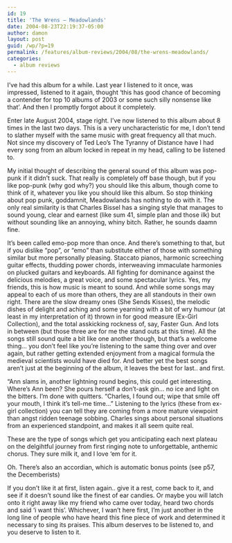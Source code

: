 ```yaml
---
id: 19
title: 'The Wrens – Meadowlands'
date: 2004-08-23T22:19:37-05:00
author: damon
layout: post
guid: /wp/?p=19
permalink: /features/album-reviews/2004/08/the-wrens-meadowlands/
categories:
  - album reviews
---
```

I’ve had this album for a while. Last year I listened to it once, was impressed, listened to it again, thought ‘this has good chance of becoming a contender for top 10 albums of 2003 or some such silly nonsense like that’. And then I promptly forgot about it completely.

Enter late August 2004, stage right. I’ve now listened to this album about 8 times in the last two days. This is a very uncharacteristic for me, I don’t tend to slather myself with the same music with great frequency all that much. Not since my discovery of Ted Leo’s The Tyranny of Distance have I had every song from an album locked in repeat in my head, calling to be listened to.

My initial thought of describing the general sound of this album was pop-punk if it didn’t suck. That really is completely off base though, but if you like pop-punk (why god why?) you should like this album, though come to think of it, whatever you like you should like this album. So stop thinking about pop punk, goddamnit, Meadowlands has nothing to do with it. The only real similarity is that Charles Bissel has a singing style that manages to sound young, clear and earnest (like sum 41, simple plan and those ilk) but without sounding like an annoying, whiny bitch. Rather, he sounds daamn fine.

It’s been called emo-pop more than once. And there’s something to that, but if you dislike “pop”, or “emo” than substitute either of those with something similar but more personally pleasing. Staccato pianos, harmonic screeching guitar effects, thudding power chords, interweaving immaculate harmonies on plucked guitars and keyboards. All fighting for dominance against the delicious melodies, a great voice, and some spectacular lyrics. Yes, my friends, this is how music is meant to sound. And while some songs may appeal to each of us more than others, they are all standouts in their own right. There are the slow dreamy ones (She Sends Kisses), the melodic dishes of delight and aching and some yearning with a bit of wry humour (at least in my interpretation of it) thrown in for good measure (Ex-Girl Collection), and the total asskicking rockness of, say, Faster Gun. And lots in between (but those three are for me the stand outs at this time). All the songs still sound quite a bit like one another though, but that’s a welcome thing… you don’t feel like you’re listening to the same thing over and over again, but rather getting extended enjoyment from a magical formula the medieval scientists would have died for. And better yet the best songs aren’t just at the beginning of the album, it leaves the best for last.. and first.

“Ann slams in, another lightning round begins, this could get interesting. Where’s Ann been? She pours herself a don’t-ask gin… no ice and light on the bitters. I’m done with quitters. “Charles, I found out; wipe that smile off your mouth, I think it’s tell-me time…” Listening to the lyrics (these from ex-girl collection) you can tell they are coming from a more mature viewpoint than angst ridden teenage sobbing. Charles sings about personal situations from an experienced standpoint, and makes it all seem quite real.

These are the type of songs which get you anticipating each next plateau on the delgihtful journey from first ringing note to unforgettable, anthemic chorus. They sure milk it, and I love ‘em for it.

Oh. There’s also an accordian, which is automatic bonus points (see p57, the Decemberists)

If you don’t like it at first, listen again.. give it a rest, come back to it, and see if it doesn’t sound like the finest of ear candies. Or maybe you will latch onto it right away like my friend who came over today, heard two chords and said ‘i want this’. Whichever, I wan’t here first, I’m just another in the long line of people who have heard this fine piece of work and determined it necessary to sing its praises. This album deserves to be listened to, and you deserve to listen to it.